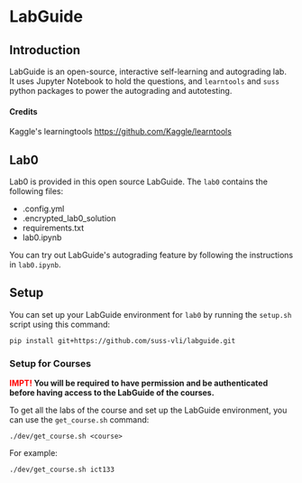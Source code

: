 # LabGuide

## Introduction

LabGuide is an open-source, interactive self-learning and autograding lab. It uses Jupyter Notebook to hold the questions, and `learntools` and `suss` python packages to power the autograding and autotesting. 

#### Credits
Kaggle's learningtools https://github.com/Kaggle/learntools

## Lab0

Lab0 is provided in this open source LabGuide. The `lab0` contains the following files:
- .config.yml
- .encrypted_lab0_solution
- requirements.txt
- lab0.ipynb

You can try out LabGuide's autograding feature by following the instructions in `lab0.ipynb`.

## Setup

You can set up your LabGuide environment for `lab0` by running the `setup.sh` script using this command:
```
pip install git+https://github.com/suss-vli/labguide.git
```

### Setup for Courses

**<span style="color:red">IMPT!</span> You will be required to have permission and be authenticated before having access to the LabGuide of the courses.**

To get all the labs of the course and set up the LabGuide environment, you can use the `get_course.sh` command:
```
./dev/get_course.sh <course>
```
For example:
```
./dev/get_course.sh ict133
```

  